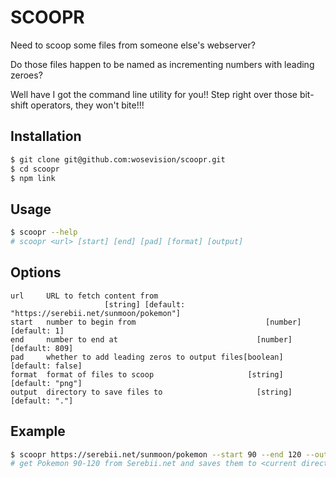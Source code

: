# SCOOPR

Need to scoop some files from someone else's webserver?

Do those files happen to be named as incrementing numbers with leading zeroes? 

Well have I got the command line utility for you!! Step right over those bit-shift operators, they won't bite!!!

## Installation

```sh
$ git clone git@github.com:wosevision/scoopr.git
$ cd scoopr
$ npm link
```

## Usage

```sh
$ scoopr --help
# scoopr <url> [start] [end] [pad] [format] [output]
```

## Options

```
url     URL to fetch content from
                     [string] [default: "https://serebii.net/sunmoon/pokemon"]
start   number to begin from                             [number] [default: 1]
end     number to end at                               [number] [default: 809]
pad     whether to add leading zeros to output files[boolean] [default: false]
format  format of files to scoop                     [string] [default: "png"]
output  directory to save files to                     [string] [default: "."]
```

## Example

```sh
$ scoopr https://serebii.net/sunmoon/pokemon --start 90 --end 120 --output ./pokemon
# get Pokemon 90-120 from Serebii.net and saves them to <current directory>/pokemon/
```